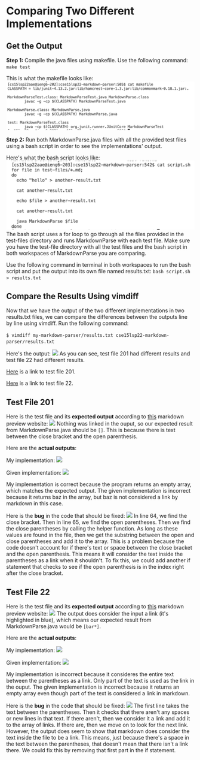 # Comparing Two Different Implementations

## Get the Output
**Step 1:** Compile the java files using makefile. Use the following command:
`make test`

This is what the makefile looks like:
![](makefile.png)

**Step 2:** Run both MarkdownParse.java files with all the provided test files using a bash script in order to see the implementations' output.

Here's what the bash script looks like:
![](bashScript.png)
The bash script uses a for loop to go through all the files provided in the test-files directory and runs MarkdownParse with each test file. Make sure you have the test-file directory with all the test files and the bash script in both workspaces of MarkdownParse you are comparing.

Use the following command in terminal in both workspaces to run the bash script and put the output into its own file named results.txt: `bash script.sh > results.txt`

## Compare the Results Using vimdiff
Now that we have the output of the two different implementations in two results.txt files, we can compare the differences between the outputs line by line using vimdiff. Run the following command:

```$ vimdiff my-markdown-parser/results.txt cse15lsp22-markdown-parser/results.txt```

Here's the output:
![](vimdiff.png)
As you can see, test file 201 had different results and test file 22 had different results.

[Here](https://github.com/nidhidhamnani/markdown-parser/blob/main/test-files/201.md) is a link to test file 201.

[Here](https://github.com/nidhidhamnani/markdown-parser/blob/main/test-files/22.md) is a link to test file 22.

## Test File 201
Here is the test file and its **expected output** according to [this](https://spec.commonmark.org/dingus/?text=) markdown preview website:
![](testfile201.png)
Nothing was linked in the ouput, so our expected result from MarkdownParse.java should be `[]`. This is because there is text between the close bracket and the open parenthesis.

Here are the **actual outputs**:

My implementation:
![](201output.png)

Given implementation:
![](201outputOther.png)

My implementation is correct because the program returns an empty array, which matches the expected output. The given implementation is incorrect because it returns baz in the array, but baz is not considered a link by markdown in this case.

Here is the **bug** in the code that should be fixed:
![](bug1.png)
In line 64, we find the close bracket. Then in line 65, we find the open parentheses. Then we find the close parentheses by calling the helper function. As long as these values are found in the file, then we get the substring between the open and close parentheses and add it to the array. This is a problem because the code doesn't account for if there's text or space between the close bracket and the open parenthesis. This means it will consider the text inside the parentheses as a link when it shouldn't. To fix this, we could add another if statement that checks to see if the open parenthesis is in the index right after the close bracket.

## Test File 22
Here is the test file and its **expected output** according to [this](https://spec.commonmark.org/dingus/?text=) markdown preview website:
![](testfile22.png)
The output does consider the input a link (it's highlighted in blue), which means our expected result from MarkdownParse.java would be `[bar*]`.

Here are the **actual outputs**:

My implementation:
![](22output.png)

Given implementation:
![](22outputOther.png)

My implementation is incorrect because it consideres the entire text between the parentheses as a link. Only part of the text is used as the link in the ouput. The given implementation is incorrect because it returns an empty array even though part of the text is considered a link in markdown.

Here is the **bug** in the code that should be fixed:
![](bug2.png)
The first line takes the text between the parentheses. Then it checks that there aren't any spaces or new lines in that text. If there aren't, then we consider it a link and add it to the array of links. If there are, then we move on to look for the next link. However, the output does seem to show that markdown does consider the text inside the file to be a link. This means, just because there's a space in the text between the parentheses, that doesn't mean that there isn't a link there. We could fix this by removing that first part in the if statement.